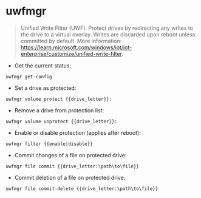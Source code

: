 # uwfmgr

> Unified Write Filter (UWF).
> Protect drives by redirecting any writes to the drive to a virtual overlay. Writes are discarded upon reboot unless committed by default.
> More information: <https://learn.microsoft.com/windows/iot/iot-enterprise/customize/unified-write-filter>.

- Get the current status:

`uwfmgr get-config`

- Set a drive as protected:

`uwfmgr volume protect {{drive_letter}}:`

- Remove a drive from protection list:

`uwfmgr volume unprotect {{drive_letter}}:`

- Enable or disable protection (applies after reboot):

`uwfmgr filter {{enable|disable}}`

- Commit changes of a file on protected drive:

`uwfmgr file commit {{drive_letter:\path\to\file}}`

- Commit deletion of a file on protected drive:

`uwfmgr file commit-delete {{drive_letter:\path\to\file}}`
